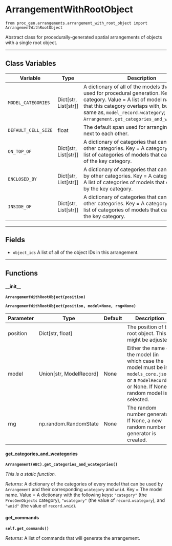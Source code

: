 # ArrangementWithRootObject

`from proc_gen.arrangements.arrangement_with_root_object import ArrangementWithRootObject`

Abstract class for procedurally-generated spatial arrangements of objects with a single root object.

***

## Class Variables

| Variable | Type | Description |
| --- | --- | --- |
| `MODEL_CATEGORIES` | Dict[str, List[str]] | A dictionary of all of the models that may be used for procedural generation. Key = The category. Value = A list of model names. Note that this category overlaps with, but is not the same as, `model_record.wcategory`; see: `Arrangement.get_categories_and_wcategories()`. |
| `DEFAULT_CELL_SIZE` | float | The default span used for arranging objects next to each other. |
| `ON_TOP_OF` | Dict[str, List[str]] | A dictionary of categories that can be on top of other categories. Key = A category. Value = A list of categories of models that can be on top of the key category. |
| `ENCLOSED_BY` | Dict[str, List[str]] | A dictionary of categories that can be enclosed by other categories. Key = A category. Value = A list of categories of models that can enclosed by the key category. |
| `INSIDE_OF` | Dict[str, List[str]] | A dictionary of categories that can be inside of other categories. Key = A category. Value = A list of categories of models that can inside of the key category. |

***

## Fields

- `object_ids` A list of all of the object IDs in this arrangement.

***

## Functions

#### \_\_init\_\_

**`ArrangementWithRootObject(position)`**

**`ArrangementWithRootObject(position, model=None, rng=None)`**

| Parameter | Type | Default | Description |
| --- | --- | --- | --- |
| position |  Dict[str, float] |  | The position of the root object. This might be adjusted. |
| model |  Union[str, ModelRecord] | None | Either the name of the model (in which case the model must be in `models_core.json`), or a `ModelRecord`, or None. If None, a random model is selected. |
| rng |  np.random.RandomState  | None | The random number generator. If None, a new random number generator is created. |

#### get_categories_and_wcategories

**`Arrangement(ABC).get_categories_and_wcategories()`**

_This is a static function._

_Returns:_  A dictionary of the categories of every model that can be used by `Arrangement` and their corresponding `wcategory` and `wnid`. Key = The model name. Value = A dictionary with the following keys: `"category"` (the `ProcGenObjects` category), `"wcategory"` (the value of `record.wcategory`), and `"wnid"` (the value of `record.wnid`).

#### get_commands

**`self.get_commands()`**

_Returns:_  A list of commands that will generate the arrangement.



